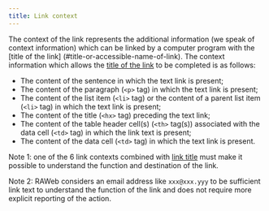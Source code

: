 ```yaml
---
title: Link context
---
```


The context of the link represents the additional information (we speak of context information) which can be linked by a computer program with the [title of the link] (#title-or-accessible-name-of-link). The context information which allows the [title of the link](#title-or-accessible-name-of-link) to be completed is as follows:

- The content of the sentence in which the text link is present;
- The content of the paragraph (`<p>` tag) in which the text link is present;
- The content of the list item (`<li>` tag) or the content of a parent list item (`<li>` tag) in which the text link is present;
- The content of the title (`<hx>` tag) preceding the text link;
- The content of the table header cell(s) (`<th>` tag(s)) associated with the data cell (`<td>` tag) in which the link text is present;
- The content of the data cell (`<td>` tag) in which the text link is present.

Note 1: one of the 6 link contexts combined with [link title](#title-or-accessible-link-name) must make it possible to understand the function and destination of the link.

Note 2: RAWeb considers an email address like `xxx@xxx.yyy` to be sufficient link text to understand the function of the link and does not require more explicit reporting of the action.
